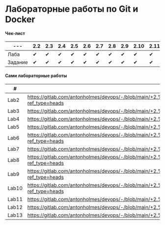 # Лабораторные работы по Git и Docker

#### Чек-лист
| --- | 2.2 | 2.3 | 2.4 | 2.5 | 2.6 | 2.7 | 2.8 | 2.9 | 2.10 | 2.11 | 2.12 | 2.13 |
| --- | --- | --- | --- | --- | --- | --- | --- | --- | ---- | ---- | ---- | ---- |
| Лаба | ✔ | ✔ | ✔ | ✔ | ✔ | ✔ | ✔ | ✔ | ✔ | ✔ | ✔ | ✖ |
| Задание | ✔ | ✔ | ✔ | ✔ | ✔ | ✔ | ✔ | ✔ | ✔ | ✔ | ✖ | ✖ |

#### Сами лабораторные работы
| # | Ссылка |
| - | ------ |
| Lab2 | https://gitlab.com/antonholmes/devops/-/blob/main/+2.%20Git.%20Docker/!Lab%202.%20Основные%20команды%20работы%20с%20CLI%20docker.md?ref_type=heads |
| Lab3 | https://gitlab.com/antonholmes/devops/-/blob/main/+2.%20Git.%20Docker/!Lab%203.%20Network,%20Registry,%20Portainer.md?ref_type=heads |
| Lab4 | https://gitlab.com/antonholmes/devops/-/blob/main/+2.%20Git.%20Docker/!Lab%204.%20Dockerfile.md?ref_type=heads |
| Lab5 | https://gitlab.com/antonholmes/devops/-/blob/main/+2.%20Git.%20Docker/!Lab%205.%20Volume.md?ref_type=heads |
| Lab6 | https://gitlab.com/antonholmes/devops/-/blob/main/+2.%20Git.%20Docker/!Lab%206.%20YAML,%20Введение%20в%20docker-compose.md?ref_type=heads |
| Lab7 | https://gitlab.com/antonholmes/devops/-/blob/main/+2.%20Git.%20Docker/!Lab%207.%20Уменьшение%20образа.md?ref_type=heads |
| Lab8 | https://gitlab.com/antonholmes/devops/-/blob/main/+2.%20Git.%20Docker/++Lab%2008.%20Продвинутое%20использование%20СLI%20docker.md?ref_type=heads |
| Lab9 | https://gitlab.com/antonholmes/devops/-/blob/main/+2.%20Git.%20Docker/+-Lab%209.%20Резервное%20копирование%20в%20docker.md?ref_type=heads |
| Lab10 | https://gitlab.com/antonholmes/devops/-/blob/main/+2.%20Git.%20Docker/+-Lab%2010.%20Tools%20docker.%20Security.%20Практика.md?ref_type=heads |
| Lab11 | https://gitlab.com/antonholmes/devops/-/blob/main/+2.%20Git.%20Docker/++Lab%2011.%20Docker%20swarm.md?ref_type=heads |
| Lab12 | https://gitlab.com/antonholmes/devops/-/blob/main/+2.%20Git.%20Docker/++Lab%2012.%20Управление%20swarm.md?ref_type=heads |
| Lab13 | https://gitlab.com/antonholmes/devops/-/blob/main/+2.%20Git.%20Docker/++Lab%2013.%20Docker%20swarm%20admin%20cluster.md?ref_type=heads |
